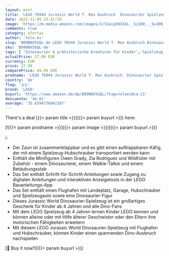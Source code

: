 ```yaml
---
layout: post
title: 'LEGO 76944 Jurassic World T. Rex Ausbruch  Dinosaurier Spielzeug ab 4 Jahre  Set mit Figur  Hubschrauber  Flughafen und Spielzeugauto'
date: 2022-11-05 23:41:59
image: 'https://m.media-amazon.com/images/I/51wiqS0IXXL._SL500_._SL400_.jpg'
comments: true
category: ofertas
author: 'tole.es'
slug: 'B09BNX5GQL-de LEGO 76944 Jurassic World T. Rex Ausbruch Dinosaurier...'
sku: 'B09BNX5GQL-de'
tags: [ 'Dinosaurier & prähistorische Kreaturen für Kinder','Spielzeug','Spielzeugfiguren & Spielsets','lego','🇩🇪', ]
actualPrice: 27.99 EUR
currency: EUR
price: 27.99
comparePrice: 49.99 EUR
prodname: 'LEGO 76944 Jurassic World T. Rex Ausbruch  Dinosaurier Spielzeug ab 4 Jahre  Set mit Figur  Hubschrauber  Flughafen und Spielzeugauto'
country: 'de'
flag: '🇩🇪'
brand: 'LEGO'
buyurl: 'https://www.amazon.de/dp/B09BNX5GQL/?tag=tolees0ca-21'
descuento: '44.01'
average: '35.6594736842107'
---
```


There's a deal [{{< param title >}}]({{< param buyurl >}})  here:

[![{{< param prodname >}}]({{< param image >}})]({{< param buyurl >}})

ℹ️:

- Der Zaun ist zusammenklappbar und es gibt einen aufklappbaren Käfig, der mit einem Spielzeug-Hubschrauber transportiert werden kann
- Enthält die Minifiguren Owen Grady, Zia Rodriguez und Wildhüter mit Zubehör - einem Dinosaurierei, einem Walkie-Talkie und einem Betäubungsstab
- Das Set enthält Schritt-für-Schritt-Anleitungen sowie Zugang zu digitalen Anleitungen und interaktiven Anzeigetools in der LEGO Bauanleitungs-App
- Das Set enthält einen Flughafen mit Landeplatz, Garage, Hubschrauber und Spielzeugauto sowie eine Dinosaurier-Figur
- Dieses Jurassic World Dinosaurier-Spielzeug ist ein großartiges Geschenk für Kinder ab 4 Jahren und alle Dino-Fans
- Mit dem LEGO Spielzeug ab 4 Jahren lernen Kinder LEGO kennen und können alleine oder mit Hilfe älterer Geschwister oder den Eltern ihre motorischen Fähigkeiten erweitern
- Mit diesem LEGO Jurassic World Dinosaurier-Spielzeug mit Flughafen und Hubschrauber, können Kinder einen spannenden Dino-Ausbruch nachspielen

[🛒 Buy it now!!]({{< param buyurl >}})
